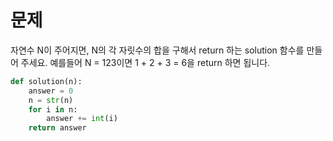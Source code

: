 # 문제

자연수 N이 주어지면, N의 각 자릿수의 합을 구해서 return 하는 solution 함수를 만들어 주세요.
예를들어 N = 123이면 1 + 2 + 3 = 6을 return 하면 됩니다.
```python
def solution(n):
    answer = 0
    n = str(n)
    for i in n:
        answer += int(i)
    return answer
```
